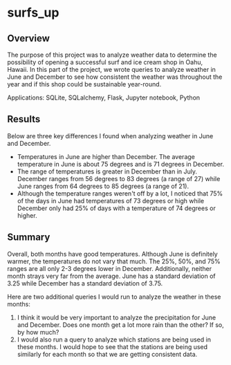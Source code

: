 # surfs_up

## Overview
The purpose of this project was to analyze weather data to determine the possibility of opening a successful surf and ice cream shop in Oahu, Hawaii. In this part of the project, we wrote queries to analyze weather in June and December to see how consistent the weather was throughout the year and if this shop could be sustainable year-round.

Applications: SQLite, SQLalchemy, Flask, Jupyter notebook, Python

## Results
Below are three key differences I found when analyzing weather in June and December. 
- Temperatures in June are higher than December. The average temperature in June is about 75 degrees and is 71 degrees in December.
- The range of temperatures is greater in December than in July. December ranges from 56 degrees to 83 degrees (a range of 27) while June ranges from 64 degrees to 85 degrees (a range of 21).
- Although the temperature ranges weren't off by a lot, I noticed that 75% of the days in June had temperatures of 73 degrees or high while December only had 25% of days with a temperature of 74 degrees or higher.

## Summary
Overall, both months have good temperatures. Although June is definitely warmer, the temperatures do not vary that much. The 25%, 50%, and 75% ranges are all only 2-3 degrees lower in December. Additionally, neither month strays very far from the average. June has a standard deviation of 3.25 while December has a standard deviation of 3.75.

Here are two additional queries I would run to analyze the weather in these months:
1. I think it would be very important to analyze the precipitation for June and December. Does one month get a lot more rain than the other? If so, by how much?
2. I would also run a query to analyze which stations are being used in these months. I would hope to see that the stations are being used similarly for each month so that we are getting consistent data.
